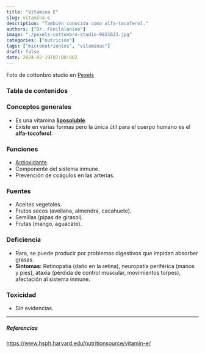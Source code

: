 ```yaml
---
title: "Vitamina E"
slug: vitamina-e
description: "También conocida como alfa-tocoferol."
authors: ["Dr. Fenilalanino"]
image: "./pexels-cottonbro-studio-9811623.jpg"
categories: ["nutrición"]
tags: ["micronutrientes", "vitaminas"]
draft: false
date: 2024-02-19T07:00:00Z
---
```


<span class="attribution">Foto de cottonbro studio en [Pexels](https://www.pexels.com/es-es/foto/comida-marron-avellanas-garbanzos-9811623/)</span>


### Tabla de contenidos

### Conceptos generales
- Es una vitamina **[liposoluble](/vitaminas-vision-general)**.
- Existe en varias formas pero la única útil para el cuerpo humano es el **alfa-tocoferol**.

### Funciones
- [Antioxidante](/antioxidantes).
- Componente del sistema inmune.
- Prevención de coágulos en las arterias.

### Fuentes
- Aceites vegetales.
- Frutos secos (avellana, almendra, cacahuete).
- Semillas (pipas de girasol).
- Frutas (mango, aguacate).

### Deficiencia
- Rara, se puede producir por problemas digestivos que impidan absorber grasas.
- **Síntomas:** Retinopatía (daño en la retina), neuropatía periférica (manos y pies), ataxia (pérdida de control muscular, movimientos torpes), afectación al sistema inmune.

### Toxicidad
- Sin evidencias.

---

##### Referencias

https://www.hsph.harvard.edu/nutritionsource/vitamin-e/
